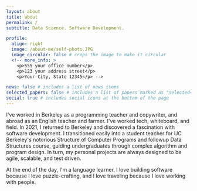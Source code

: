```yaml
---
layout: about
title: about
permalink: /
subtitle: Data Science. Software Development.

profile:
  align: right
  image: /about-me/self-photo.JPG
  image_circular: false # crops the image to make it circular
  <!-- more_info: >
    <p>555 your office number</p>
    <p>123 your address street</p>
    <p>Your City, State 12345</p> -->

news: false # includes a list of news items
selected_papers: false # includes a list of papers marked as "selected={true}"
social: true # includes social icons at the bottom of the page
---
```


I've worked in Berkeley as a programming teacher and copywriter, and abroad as an English teacher and farmer. I've worked tech, whiteboard, and field.
In 2021, I returned to Berkeley and discovered a fascination with software development. I transitioned easily into a student teacher for UC Berkeley's notorious Structure of Computer Programs and followup Data Structures course, guiding undergraduates through complex algorithm and program design. In turn, my personal projects are always designed to be agile, scalable, and test driven.

At the end of the day, I'm a language learner. I love building software because I love puzzle-crafting, and I love traveling because I love working with people.

